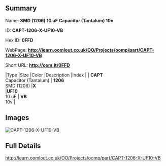 

## Summary
 
Name: __SMD (1206) 10 uF Capacitor (Tantalum) 10v__

ID: __CAPT-1206-X-UF10-VB__

Hex ID: __0FFD__

WebPage: __http://learn.oomlout.co.uk/OO/Projects/oomp/part/CAPT-1206-X-UF10-VB__

Short URL: __http://oom.lt/0FFD__


|Type   |Size   |Color   |Description   |Index   |
| __CAPT__ <br>Capacitor (Tantalum)  | __1206__<br>SMD (1206)   |__X__<br>    |__UF10__<br>10 uF    | __VB__<br> 10v |


## Images
![CAPT-1206-X-UF10-VB](http://oomlout.com/oomp-gen/parts/CAPT-1206-X-UF10-VB/CAPT-1206-X-UF10-VB_420.jpg)

## Full Details

 http://learn.oomlout.co.uk/OO/Projects/oomp/part/CAPT-1206-X-UF10-VB

